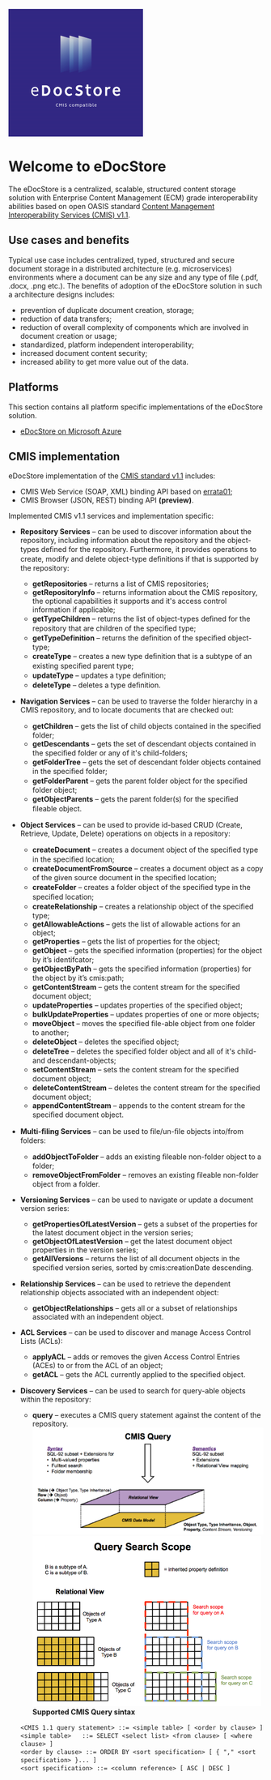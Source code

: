 <!--
---
title: Welcome to eDocStore
description: Getting started with eDocStore.
author: alvis
date: 09/11/2018
---
-->

![abc-logo](media/edocstore-logo.png "abc-logo")  

# Welcome to eDocStore

The eDocStore is a centralized, scalable, structured content storage solution with Enterprise Content Management (ECM) grade interoperability abilities based on open OASIS standard [Content Management Interoperability Services (CMIS) v1.1](http://docs.oasis-open.org/cmis/CMIS/v1.1/CMIS-v1.1.html).  

## Use cases and benefits
Typical use case includes centralized, typed, structured and secure document storage in a distributed architecture (e.g. microservices) environments where a document can be any size and any type of file (.pdf, .docx, .png etc.). 
The benefits of adoption of the eDocStore solution in such a architecture designs includes:
* prevention of duplicate document creation, storage;
* reduction of data transfers; 
* reduction of overall complexity of components which are involved in document creation or usage;
* standardized, platform independent interoperability;
* increased document content security;
* increased ability to get more value out of the data.

## Platforms

This section contains all platform specific implementations of the eDocStore solution.  

- [eDocStore on Microsoft Azure](edocstore-azure.md)

## CMIS implementation
eDocStore implementation of the [CMIS standard v1.1](http://docs.oasis-open.org/cmis/CMIS/v1.1/CMIS-v1.1.html) includes: 
* CMIS Web Service (SOAP, XML) binding API based on [errata01](http://docs.oasis-open.org/cmis/CMIS/v1.1/errata01/os/schema/);
* CMIS Browser (JSON, REST) binding  API __(preview)__.

Implemented CMIS v1.1 services and implementation specific:
*	__Repository Services__ – can be used to discover information about the repository, including information about the repository and the object-types deﬁned for the repository. Furthermore, it provides operations to create, modify and delete object-type deﬁnitions if that is supported by the repository:
	*   __getRepositories__ – returns a list of CMIS repositories;
	*	__getRepositoryInfo__ – returns information about the CMIS repository, the optional capabilities it supports and it's access control information if applicable;
	*	__getTypeChildren__ –  returns the list of object-types deﬁned for the repository that are children of the speciﬁed type;
	*	__getTypeDefinition__ –  returns the deﬁnition of the speciﬁed object-type;
	*	__createType__ – creates a new type deﬁnition that is a subtype of an existing speciﬁed parent type;
	*	__updateType__ – updates a type deﬁnition;
	*	__deleteType__ – deletes a type deﬁnition.

	
*	__Navigation Services__ – can be used to traverse the folder hierarchy in a CMIS repository, and to locate documents that are checked out:
	*	__getChildren__ – gets the list of child objects contained in the speciﬁed folder;
	*	__getDescendants__ – gets the set of descendant objects contained in the speciﬁed folder or any of it's child-folders;
	*	__getFolderTree__ – gets the set of descendant folder objects contained in the speciﬁed folder;
	*	__getFolderParent__ – gets the parent folder object for the speciﬁed folder object;
	*	__getObjectParents__ – gets the parent folder(s) for the speciﬁed ﬁleable object.

	
*	__Object Services__ – can be used to provide id-based CRUD (Create, Retrieve, Update, Delete) operations on objects in a repository:
	*	__createDocument__ – creates a document object of the speciﬁed type in the speciﬁed location;
	*	__createDocumentFromSource__ – creates a document object as a copy of the given source document in the speciﬁed location;
	*	__createFolder__ – creates a folder object of the speciﬁed type in the speciﬁed location;
	*	__createRelationship__ – creates a relationship object of the speciﬁed type;
	*	__getAllowableActions__ – gets the list of allowable actions for an object;
	*	__getProperties__ – gets the list of properties for the object;
	*	__getObject__ – gets the speciﬁed information (properties) for the object by it’s identifcator;
	*	__getObjectByPath__ – gets the speciﬁed information (properties) for the object by it’s cmis:path;
	*	__getContentStream__ – gets the content stream for the speciﬁed document object;
	*	__updateProperties__ – updates properties of the speciﬁed object;
	*	__bulkUpdateProperties__ – updates properties of one or more objects;
	*	__moveObject__ – moves the speciﬁed ﬁle-able object from one folder to another;
	*	__deleteObject__ – deletes the speciﬁed object;
	*	__deleteTree__ – deletes the speciﬁed folder object and all of it's child- and descendant-objects;
	*	__setContentStream__ – sets the content stream for the speciﬁed document object;
	*	__deleteContentStream__ – deletes the content stream for the speciﬁed document object;
	*	__appendContentStream__ – appends to the content stream for the speciﬁed document object.

	
*	__Multi-ﬁling Services__ – can be used to ﬁle/un-ﬁle objects into/from folders:
	*	__addObjectToFolder__ – adds an existing ﬁleable non-folder object to a folder;
	*	__removeObjectFromFolder__ – removes an existing ﬁleable non-folder object from a folder.

	
*	__Versioning Services__ – can be used to navigate or update a document version series:
	*	__getPropertiesOfLatestVersion__ – gets a subset of the properties for the latest document object in the version series;
	*	__getObjectOfLatestVersion__ – get the latest document object properties in the version series;
	*	__getAllVersions__ – returns the list of all document objects in the speciﬁed version series, sorted by cmis:creationDate descending.

	
*	__Relationship Services__ – can be used to retrieve the dependent relationship objects associated with an independent object:
	*	__getObjectRelationships__ – gets all or a subset of relationships associated with an independent object.

	
*	__ACL Services__ – can be used to discover and manage Access Control Lists (ACLs):
	*	__applyACL__ – adds or removes the given Access Control Entries (ACEs) to or from the ACL of an object;
	*	__getACL__ – gets the ACL currently applied to the speciﬁed object.

	
*	__Discovery Services__ – can be used to search for query-able objects within the repository:
	*	__query__ – executes a CMIS query statement against the content of the repository.  
	![CMIS Query |567x260,10%](media/cmisquery.png "cmisquery")  
	![CMIS Query Search Scope](media/cmisquerysearchscope.png "cmisquerysearchscope")  
	__Supported CMIS Query sintax__  
	```
	<CMIS 1.1 query statement> ::= <simple table> [ <order by clause> ]  
	<simple table>   ::= SELECT <select list> <from clause> [ <where clause> ]  
	<order by clause> ::= ORDER BY <sort specification> [ { "," <sort specification> }... ]   
	<sort specification> ::= <column reference> [ ASC | DESC ]    
	```
